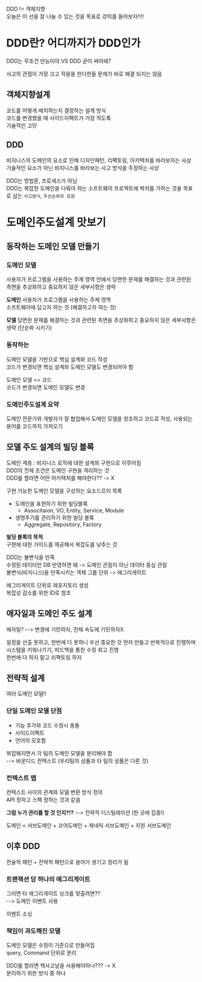 DDD != 객체지향<br>
오늘은 이 선을 잘 나눌 수 있는 것을 목표로 강의를 들어보자!!!!

# DDD란? 어디까지가 DDD인가

DDD는 무조건 만능이야 VS DDD 굳이 써야돼?

사고의 관점이 가장 크고 적용을 한다한들 문제가 바로 해결 되지는 않음<br>

## 객체지향설계

코드를 어떻게 배치하는지 결정하는 설계 방식<br>
코드를 변경했을 때 사이드이펙트가 가장 적도록<br>
기술적인 고민

## DDD

비지니스의 도메인의 요소로 인해 디자인패턴, 리팩토링, 아키텍처를 바라보자는 사상<br>
기술적인 요소가 아닌 비지니스를 바라보는 사고 방식을 주장하는 사상

DDD는 방법론, 프로세스가 아님<br>
DDD는 복잡한 도메인을 다뤄야 하는 소프트웨어 프로젝트에 박차를 가하는 것을 목표로 삼는 `사고방식`, `우선순위의 모음`

# 도메인주도설계 맛보기

## 동작하는 도메인 모델 만들기

### 도메인 모델
사용자가 프로그램을 사용하는 주제 영역 안에서 당면한 문제를 해결하는 것과 관련된 측면을 추상화하고 중요하지 않은 세부사항은 생략

**도메인**
사용자가 프로그램을 사용하는 주제 영역<br>
소프트웨어에 담고자 하는 것 (해결하고자 하는 것)

**모델**
당면한 문제를 해결하는 것과 관련된 측면을 추상화하고 중요하지 않은 세부사항은 생략 (단순화 시키기)

### 동작하는

도메인 모델을 기반으로 핵심 설계와 코드 작성<br>
코드가 변경되면 핵심 설계와 도메인 모델도 변경되어야 함

도메인 모델 == 코드<br>
코드가 변경되면 도메인 모델도 변경

### 도메인주도설계 요약

도메인 전문가와 개발자가 잘 협업해서 도메인 모델을 창조하고 코드로 작성, 사용되는 용어를 코드까지 가져오기

## 모델 주도 설계의 빌딩 블록

도메인 계층 : 비지니스 로직에 대한 설계와 구현으로 이루어짐<br>
DDD의 전제 조건은 도메인 구현을 격리하는 것<br>
DDD를 할라면 어떤 아키텍처를 해야한다?? -> X

구현 가능한 도메인 모델을 구성하는 요소드르이 목록
- 도메인을 표현하기 위한 빌딩블록
  - Associtaion, VO, Entity, Service, Module
- 생명주기를 관리하기 위한 빌딩 블록
  - Aggregate, Repository, Factory

**빌딩 블록의 목적**<br>
구현에 대한 가이드를 제공해서 복잡도를 낮추는 것

DDD는 불변식을 만족<br>
수정된 데이터만 DB 반영하면 돼 -> 도메인 관점이 아닌 데이터 중심 관점<br>
불변식(비지니스)을 만족시키는 객체 그룹 단위 -> 애그리게이트

애그리게이트 단위로 레포지토리 생성<br>
복잡성 감소를 위한 ID로 참조

## 애자일과 도메인 주도 설계

애자일? --> 변경에 기민하자, 전체 속도에 기민하자X

일정을 산출 못하고, 한번에 다 못하니 우선 중요한 것 먼저 만들고 반복적으로 진행하며 시스템을 키워나가기, 피드백을 통한 수정 회고 진행<br>
한번에 다 하지 말고 리팩토링 하자

## 전략적 설계
여러 도메인 모델!!

### 단일 도메인 모델 단점
- 기능 추가와 코드 수정시 충돌
- 사이드이펙트
- 언어의 모호함

복잡해지면서 각 팀의 도메인 모델을 분리해야 함<br>
--> 바운디드 컨텍스트 (우리팀의 상품과 타 팀의 상품은 다른 것)

### 컨텍스트 맵
컨텍스트 사이의 관계와 모델 변환 방식 정의<br>
API 정하고 스펙 정하는 것과 같음

**그럼 누가 관리를 할 것 인지?!?**
--> 전략적 디스틸레이션 (한 곳에 집중!)

도메인 < 서브도메인 + 코어도메인 + 제네릭 서브도메인 + 지원 서브도메인

## 이후 DDD
전술적 패턴 + 전략적 패턴으로 용어가 생기고 정리가 됨

### 트랜잭션 당 하나의 애그리게이트
그러면 타 애그리게이트 싱크를 맞출려면??<br>
--> 도메인 이벤트 사용

이벤트 소싱

### 책임이 과도해진 모델
도메인 모델은 수정이 기준으로 만들어짐<br>
query, Command 단위로 분리

DDD를 할라면 헥사고날을 사용해야하나??? -> X<br>
분리하기 위한 방식 중 하나
